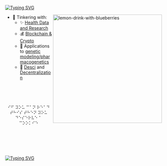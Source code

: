 [![Typing SVG](https://readme-typing-svg.demolab.com/?lines=🫐+Hi+I'm+Bloo+🫐)](https://git.io/typing-svg)

<img align="right" width="350" src="images/bloobs.png" alt="lemon-drink-with-blueberries"/>

- 🤔 Tinkering with:
  - ✨ [Health Data and Research](https://pbs.twimg.com/media/F81BIPsakAA9hA3?format=jpg&name=900x900)
  - 💰 [Blockchain & Crypto](https://pbs.twimg.com/media/GMCn-52WIAAQY8f?format=jpg&name=medium)
  - 🧬 Applications to [genetic modeling/pharmacogenetics](https://images3.memedroid.com/images/UPLOADED367/67ef9b129140e.webp)
  - 🫧 [Desci](https://img.bgstatic.com/multiLang/image/social/30896cb2d4288211dc525efc9b6de8121731715206330.jpeg) and [Decentralization](https://i.imgflip.com/1pk2po.jpg)

<br>
<br>
<br>
<p align="center">⠊⠋ ⠽⠕⠥ ⠉⠁⠝ ⠗⠑⠁⠙ ⠞⠓⠊⠎ ⠞⠓⠑⠝ ⠽⠕⠥ ⠙⠑⠎⠑⠗⠧⠑ ⠁ ⠉⠕⠕⠅⠊⠑</p>


<br>
<br>
<br>
<br>

[![Typing SVG](https://readme-typing-svg.demolab.com/?lines=🫐+🫐+🫐+🫐+🫐+🫐+🫐+🫐+🫐+🫐+🫐+🫐+🫐+🫐+🫐+🫐+🫐+🫐+🫐+🫐)](https://git.io/typing-svg)
